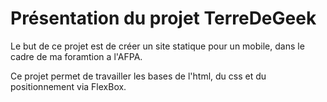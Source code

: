 # Présentation du projet TerreDeGeek

Le but de ce projet est de créer un site statique pour un mobile, 
dans le cadre de ma foramtion a l'AFPA.

Ce projet permet de travailler les bases de l'html, du css et du positionnement via FlexBox. 